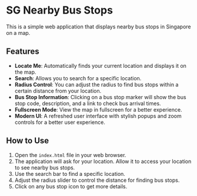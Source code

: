 # SG Nearby Bus Stops

This is a simple web application that displays nearby bus stops in Singapore on a map.

## Features

-   **Locate Me**: Automatically finds your current location and displays it on the map.
-   **Search**: Allows you to search for a specific location.
-   **Radius Control**: You can adjust the radius to find bus stops within a certain distance from your location.
-   **Bus Stop Information**: Clicking on a bus stop marker will show the bus stop code, description, and a link to check bus arrival times.
-   **Fullscreen Mode**: View the map in fullscreen for a better experience.
-   **Modern UI**: A refreshed user interface with stylish popups and zoom controls for a better user experience.

## How to Use

1.  Open the `index.html` file in your web browser.
2.  The application will ask for your location. Allow it to access your location to see nearby bus stops.
3.  Use the search bar to find a specific location.
4.  Adjust the radius slider to control the distance for finding bus stops.
5.  Click on any bus stop icon to get more details.